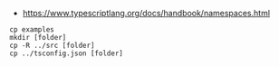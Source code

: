 - https://www.typescriptlang.org/docs/handbook/namespaces.html

```
cp examples
mkdir [folder]
cp -R ../src [folder]
cp ../tsconfig.json [folder]
```
